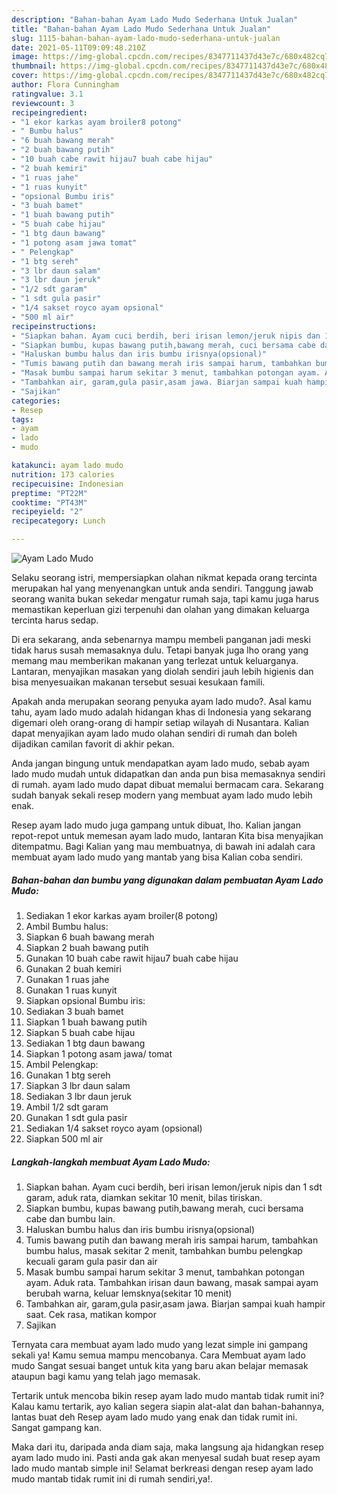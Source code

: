 ```yaml
---
description: "Bahan-bahan Ayam Lado Mudo Sederhana Untuk Jualan"
title: "Bahan-bahan Ayam Lado Mudo Sederhana Untuk Jualan"
slug: 1115-bahan-bahan-ayam-lado-mudo-sederhana-untuk-jualan
date: 2021-05-11T09:09:48.210Z
image: https://img-global.cpcdn.com/recipes/8347711437d43e7c/680x482cq70/ayam-lado-mudo-foto-resep-utama.jpg
thumbnail: https://img-global.cpcdn.com/recipes/8347711437d43e7c/680x482cq70/ayam-lado-mudo-foto-resep-utama.jpg
cover: https://img-global.cpcdn.com/recipes/8347711437d43e7c/680x482cq70/ayam-lado-mudo-foto-resep-utama.jpg
author: Flora Cunningham
ratingvalue: 3.1
reviewcount: 3
recipeingredient:
- "1 ekor karkas ayam broiler8 potong"
- " Bumbu halus"
- "6 buah bawang merah"
- "2 buah bawang putih"
- "10 buah cabe rawit hijau7 buah cabe hijau"
- "2 buah kemiri"
- "1 ruas jahe"
- "1 ruas kunyit"
- "opsional Bumbu iris"
- "3 buah bamet"
- "1 buah bawang putih"
- "5 buah cabe hijau"
- "1 btg daun bawang"
- "1 potong asam jawa tomat"
- " Pelengkap"
- "1 btg sereh"
- "3 lbr daun salam"
- "3 lbr daun jeruk"
- "1/2 sdt garam"
- "1 sdt gula pasir"
- "1/4 sakset royco ayam opsional"
- "500 ml air"
recipeinstructions:
- "Siapkan bahan. Ayam cuci berdih, beri irisan lemon/jeruk nipis dan 1 sdt garam, aduk rata, diamkan sekitar 10 menit, bilas tiriskan."
- "Siapkan bumbu, kupas bawang putih,bawang merah, cuci bersama cabe dan bumbu lain."
- "Haluskan bumbu halus dan iris bumbu irisnya(opsional)"
- "Tumis bawang putih dan bawang merah iris sampai harum, tambahkan bumbu halus, masak sekitar 2 menit, tambahkan bumbu pelengkap kecuali garam gula pasir dan air"
- "Masak bumbu sampai harum sekitar 3 menut, tambahkan potongan ayam. Aduk rata. Tambahkan irisan daun bawang, masak sampai ayam berubah warna, keluar lemsknya(sekitar 10 menit)"
- "Tambahkan air, garam,gula pasir,asam jawa. Biarjan sampai kuah hampir saat. Cek rasa, matikan kompor"
- "Sajikan"
categories:
- Resep
tags:
- ayam
- lado
- mudo

katakunci: ayam lado mudo 
nutrition: 173 calories
recipecuisine: Indonesian
preptime: "PT22M"
cooktime: "PT43M"
recipeyield: "2"
recipecategory: Lunch

---
```



![Ayam Lado Mudo](https://img-global.cpcdn.com/recipes/8347711437d43e7c/680x482cq70/ayam-lado-mudo-foto-resep-utama.jpg)

Selaku seorang istri, mempersiapkan olahan nikmat kepada orang tercinta merupakan hal yang menyenangkan untuk anda sendiri. Tanggung jawab seorang  wanita bukan sekedar mengatur rumah saja, tapi kamu juga harus memastikan keperluan gizi terpenuhi dan olahan yang dimakan keluarga tercinta harus sedap.

Di era  sekarang, anda sebenarnya mampu membeli panganan jadi meski tidak harus susah memasaknya dulu. Tetapi banyak juga lho orang yang memang mau memberikan makanan yang terlezat untuk keluarganya. Lantaran, menyajikan masakan yang diolah sendiri jauh lebih higienis dan bisa menyesuaikan makanan tersebut sesuai kesukaan famili. 



Apakah anda merupakan seorang penyuka ayam lado mudo?. Asal kamu tahu, ayam lado mudo adalah hidangan khas di Indonesia yang sekarang digemari oleh orang-orang di hampir setiap wilayah di Nusantara. Kalian dapat menyajikan ayam lado mudo olahan sendiri di rumah dan boleh dijadikan camilan favorit di akhir pekan.

Anda jangan bingung untuk mendapatkan ayam lado mudo, sebab ayam lado mudo mudah untuk didapatkan dan anda pun bisa memasaknya sendiri di rumah. ayam lado mudo dapat dibuat memalui bermacam cara. Sekarang sudah banyak sekali resep modern yang membuat ayam lado mudo lebih enak.

Resep ayam lado mudo juga gampang untuk dibuat, lho. Kalian jangan repot-repot untuk memesan ayam lado mudo, lantaran Kita bisa menyajikan ditempatmu. Bagi Kalian yang mau membuatnya, di bawah ini adalah cara membuat ayam lado mudo yang mantab yang bisa Kalian coba sendiri.

<!--inarticleads1-->

##### Bahan-bahan dan bumbu yang digunakan dalam pembuatan Ayam Lado Mudo:

1. Sediakan 1 ekor karkas ayam broiler(8 potong)
1. Ambil  Bumbu halus:
1. Siapkan 6 buah bawang merah
1. Siapkan 2 buah bawang putih
1. Gunakan 10 buah cabe rawit hijau7 buah cabe hijau
1. Gunakan 2 buah kemiri
1. Gunakan 1 ruas jahe
1. Gunakan 1 ruas kunyit
1. Siapkan opsional Bumbu iris:
1. Sediakan 3 buah bamet
1. Siapkan 1 buah bawang putih
1. Siapkan 5 buah cabe hijau
1. Sediakan 1 btg daun bawang
1. Siapkan 1 potong asam jawa/ tomat
1. Ambil  Pelengkap:
1. Gunakan 1 btg sereh
1. Siapkan 3 lbr daun salam
1. Sediakan 3 lbr daun jeruk
1. Ambil 1/2 sdt garam
1. Gunakan 1 sdt gula pasir
1. Sediakan 1/4 sakset royco ayam (opsional)
1. Siapkan 500 ml air




<!--inarticleads2-->

##### Langkah-langkah membuat Ayam Lado Mudo:

1. Siapkan bahan. Ayam cuci berdih, beri irisan lemon/jeruk nipis dan 1 sdt garam, aduk rata, diamkan sekitar 10 menit, bilas tiriskan.
1. Siapkan bumbu, kupas bawang putih,bawang merah, cuci bersama cabe dan bumbu lain.
1. Haluskan bumbu halus dan iris bumbu irisnya(opsional)
1. Tumis bawang putih dan bawang merah iris sampai harum, tambahkan bumbu halus, masak sekitar 2 menit, tambahkan bumbu pelengkap kecuali garam gula pasir dan air
1. Masak bumbu sampai harum sekitar 3 menut, tambahkan potongan ayam. Aduk rata. Tambahkan irisan daun bawang, masak sampai ayam berubah warna, keluar lemsknya(sekitar 10 menit)
1. Tambahkan air, garam,gula pasir,asam jawa. Biarjan sampai kuah hampir saat. Cek rasa, matikan kompor
1. Sajikan




Ternyata cara membuat ayam lado mudo yang lezat simple ini gampang sekali ya! Kamu semua mampu mencobanya. Cara Membuat ayam lado mudo Sangat sesuai banget untuk kita yang baru akan belajar memasak ataupun bagi kamu yang telah jago memasak.

Tertarik untuk mencoba bikin resep ayam lado mudo mantab tidak rumit ini? Kalau kamu tertarik, ayo kalian segera siapin alat-alat dan bahan-bahannya, lantas buat deh Resep ayam lado mudo yang enak dan tidak rumit ini. Sangat gampang kan. 

Maka dari itu, daripada anda diam saja, maka langsung aja hidangkan resep ayam lado mudo ini. Pasti anda gak akan menyesal sudah buat resep ayam lado mudo mantab simple ini! Selamat berkreasi dengan resep ayam lado mudo mantab tidak rumit ini di rumah sendiri,ya!.

